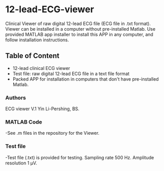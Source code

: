 # 12-lead-ECG-viewer
Clinical Viewer of raw digital 12-lead ECG file (ECG file in .txt format). Viewer can be installed in a computer without pre-installed Matlab. Use provided MATLAB app installer to install this APP in any computer, and follow installation instructions.  

 ## Table of Content
   - 12-lead clinical ECG viewer
   - Test file: raw digital 12-lead ECG file in a text file format
   - Packed APP for installation in computers that don't have pre-installed Matlab. 

   
 ### Authors
ECG viewer V.1
Yin Li-Pershing, BS.

 
 ### MATLAB Code
-See .m files in the repository for the Viewer. 


 
### Test file
-Test file (.txt) is provided for testing. Sampling rate 500 Hz. Amplitude resolution 1 µV.

